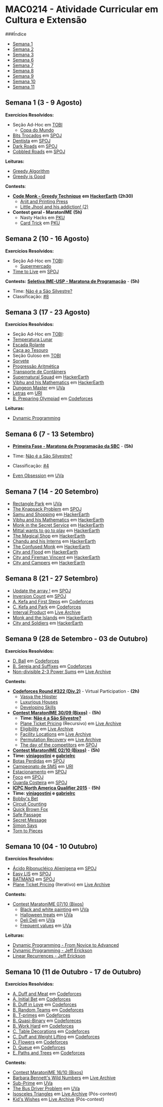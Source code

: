 #                    MAC0214 - Atividade Curricular em Cultura e Extensão

###Índice
  - [Semana 1](#semana-1-3---9-agosto)
  - [Semana 2](#semana-2-10---16-agosto)
  - [Semana 3](#semana-3-17---23-agosto)
  - [Semana 6](#semana-6-7---13-setembro)
  - [Semana 7](#semana-7-14---20-setembro)
  - [Semana 8](#semana-8-21---27-setembro)
  - [Semana 9](#semana-9-28-de-setembro---03-de-outubro)
  - [Semana 10](#semana-10-04-de-outubro---10-de-outubro)
  - [Semana 11](#semana-11-11-de-outubro---17-de-outubro)



## Semana 1 (3 - 9 Agosto)
**Exercícios Resolvidos:**
  - Seção Ad-Hoc em [TOBI](http://olimpiada.ic.unicamp.br/tobi/) 
	- [Copa do Mundo](../../TOBI/copadomundo.cpp)
  - [Bits Trocados](../../SPOJ/bitstrocados.cpp) em [SPOJ](http://br.spoj.com/problems/BIT/)
  - [Dentista](../../SPOJ/jdentist.cpp) em [SPOJ](http://br.spoj.com/problems/JDENTIST/)
  - [Dark Roads](../../SPOJ/darkroads.cpp) em [SPOJ](http://www.spoj.com/problems/ULM09/)
  - [Cobbled Roads](../../SPOJ/cobbledroads.cpp) em [SPOJ](http://www.spoj.com/problems/CSTREET/)
  
**Leituras:**
  - [Greedy Algorithm](https://www.hackerearth.com/notes/greedy-algorithm/)
  - [Greedy is Good](https://www.topcoder.com/community/data-science/data-science-tutorials/greedy-is-good/)
  
**Contests**:
- [**Code Monk - Greedy Technique**](https://www.hackerearth.com/code-monk-greedy-technique/problems/) **em** [**HackerEarth**](https://www.hackerearth.com) **(2h30)**
    - [Arjit and Printing Press](../../codemonk/greedy1.cpp)
    - [Little Jhool and his addiction! (2)](../../codemonk/greedy4.cpp)
- **Contest geral - MaratonIME** **(5h)**
    - Nasty Hacks em [PKU](http://poj.org/problem?id=3030)
    - [Card Trick](https://github.com/viagostini/maratona/blob/master/PKU/cardtrick.cpp) em [PKU](http://poj.org/problem?id=3032)

## Semana 2 (10 - 16 Agosto)
**Exercícios Resolvidos:**
  - Seção Ad-Hoc em [TOBI](http://olimpiada.ic.unicamp.br/tobi/):
  	- [Supermercado](../../tobi/supermercado.cpp)
  - [Time to Live](../../spoj/ttl.cpp) em [SPOJ](http://www.spoj.com/problems/GCPC11J/)

**Contests:**
[**Seletiva IME-USP - Maratona de Programação**](http://ime.usp.br/~maratona/assets/post_files/2015-08-18-resultados-seletiva/seletiva_2015.pdf) - **(5h)**
  - Time: [Não é a São Silvestre?](http://a2oj.com/Team.jsp?ID=2400)
  - Classificação: [#8](http://ime.usp.br/~maratona/assets/post_files/2015-08-18-resultados-seletiva/detailscore.html)

## Semana 3 (17 - 23 Agosto)
**Exercícios Resolvidos:**
 - Seção Ad-Hoc em [TOBI](http://olimpiada.ic.unicamp.br/tobi/):
  - [Temperatura Lunar](../../tobi/temperatura.cpp)
  - [Escada Rolante](../../tobi/rolante.cpp)
  - [Caça ao Tesouro](../../tobi/tesouro.cpp)
 - Seção Guloso em [TOBI](http://olimpiada.ic.unicamp.br/tobi/)
  - [Sorvete](../../tobi/sorvete.cpp)
  - [Progressão Aritmética](../../tobi/pa.cpp)
  - [Transporte de Contâiners](../../tobi/containers.cpp)
 - [Supernatural Squad](../../codemonk/supersquad.cpp) em [HackerEarth](https://www.hackerearth.com/problem/algorithm/supernatural-squad-2/)
 - [Vibhu and his Mathematics](../../codemonk/pd2.cpp) em [HackerEarth](https://www.hackerearth.com/code-monk-dynamic-programming/algorithm/vibhu-and-his-mathematics/)
 - [Dungeon Master](../../uva/dmaster.cpp) em [UVa](https://uva.onlinejudge.org/index.php?option=com_onlinejudge&Itemid=8&page=show_problem&problem=473)
 - [Letras](../../uri/letras.cpp) em [URI](https://www.urionlinejudge.com.br/judge/en/problems/view/1714)
 - [B. Preparing Olympiad](../../codeforces/550b.cpp) em [Codeforces](http://codeforces.com/problemset/problem/550/B)

**Leituras:**
 - [Dynamic Programming](https://www.hackerearth.com/notes/dynamic-programming-i-1/)

## Semana 6 (7 - 13 Setembro)
- [**Primeira Fase - Maratona de Programação da SBC**](http://maratona.ime.usp.br/prim-fase15/maratona.pdf) - **(5h)**
 - Time: [Não é a São Silvestre?](http://a2oj.com/Team.jsp?ID=2400)
 - Classificação: [#4](http://maratona.ime.usp.br/prim-fase15/saopaulo/Detailed_Scoreboard.pdf)

- [Even Obsession](../../uva/evenobsession.cpp) em [UVa](https://uva.onlinejudge.org/index.php?option=com_onlinejudge&Itemid=8&page=show_problem&problem=4829)

## Semana 7 (14 - 20 Setembro)

  - [Rectangle Park](../../uva/rectpark.cpp) em [UVa](https://uva.onlinejudge.org/index.php?option=com_onlinejudge&Itemid=8&page=show_problem&problem=4836)
  - [The Knapsack Problem](../../spoj/knapsackproblem.cpp) em [SPOJ](http://www.spoj.com/problems/KNAPSACK/)
  - [Samu and Shopping](../../codemonk/samushop.cpp) em [HackerEarth](https://www.hackerearth.com/code-monk-dynamic-programming/algorithm/samu-and-shopping/)
  - [Vibhu and his Mathematics](../../codemonk/vibhumath.cpp) em [HackerEarth](https://www.hackerearth.com/code-monk-dynamic-programming/algorithm/vibhu-and-his-mathematics/)
  - [Monk in the Secret Service](../../codemonk/secretservice.cpp) em [HackerEarth](https://www.hackerearth.com/problem/algorithm/monk-in-the-secret-services/)
  - [Mittal wants to go to play](../../codemonk/mittal.cpp) em [HackerEarth](https://www.hackerearth.com/problem/algorithm/mittal-wants-to-go-to-play/)
  - [The Magical Shop](../../codemonk/nt1.cpp) em [HackerEarth](https://www.hackerearth.com/code-monk-number-theory-i/algorithm/the-magical-shop/)
  - [Chandu and his Interns](../../codemonk/nt2.cpp) em [HackerEarth](https://www.hackerearth.com/code-monk-number-theory-i/algorithm/chandu-and-his-interns/)
  - [The Confused Monk](../../codemonk/nt3.cpp) em [HackerEarth](https://www.hackerearth.com/code-monk-number-theory-i/algorithm/the-confused-monk/)
  - [City and Flood](../../codemonk/cityandflood.cpp) em [HackerEarth](https://www.hackerearth.com/code-monk-disjoint-set-union/algorithm/city-and-flood-1/)
  - [City and Fireman Vincent](../../codemonk/cityandfireman.cpp) em [HackerEarth](https://www.hackerearth.com/code-monk-disjoint-set-union/algorithm/city-and-fireman-vincent/)
  - [City and Campers](../../codemonk/cityandcampers.cpp) em [HackerEarth](https://www.hackerearth.com/code-monk-disjoint-set-union/algorithm/city-and-campers/)

## Semana 8 (21 - 27 Setembro)
  - [Update the array !](../../spoj/updateit.cpp) em [SPOJ](http://www.spoj.com/problems/UPDATEIT/)
  - [Inversion Count](../../spoj/invcount.cpp) em [SPOJ](http://www.spoj.com/problems/INVCNT/)
  - [A. Kefa and First Steps](../../codeforces/321a.cpp) em [Codeforces](http://codeforces.com/contest/580/problem/A)
  - [C. Kefa and Park](../../codeforces/321c.cpp) em [Codeforces](http://codeforces.com/contest/580/problem/C)
  - [Interval Product](../../livearchive/intprod.cpp) em [Live Archive](https://icpcarchive.ecs.baylor.edu/index.php?option=com_onlinejudge&Itemid=8&page=show_problem&problem=4150)
  - [Monk and the Islands](../../codemonk/monkislands.cpp) em [HackerEarth](https://www.hackerearth.com/problem/algorithm/monk-and-the-islands/)
  - [City and Soldiers](../../codemonk/cityandsoldiers.cpp) em [HackerEarth](https://www.hackerearth.com/code-monk-disjoint-set-union/algorithm/city-and-soldiers/)

## Semana 9 (28 de Setembro - 03 de Outubro)
**Exercícios Resolvidos:**
- [D. Ball](../../codeforces/ball.cpp) em [Codeforces](http://codeforces.com/problemset/problem/12/D)
- [B. Sereja and Suffixes](../../codeforces/368b.cpp) em [Codeforces](http://codeforces.com/problemset/problem/368/B)
- [Non-divisible 2-3 Power Sums](../../livearchive/3573.cpp) em [Live Archive](https://icpcarchive.ecs.baylor.edu/index.php?option=com_onlinejudge&Itemid=8&page=show_problem&problem=1574)

**Contests:**
- [**Codeforces Round #322 (Div.2)**](http://codeforces.com/contest/581) - Virtual Participation - **(2h)**
  - [Vasya the Hipster](../../codeforces/322a.cpp)
  - [Luxurious Houses](../../codeforces/322b.cpp)
  - [Developing Skills](../../codeforces/322c.cpp)
- [**Contest MaratonIME 30/09 (Bixos)**](http://a2oj.com/Standings.jsp?ID=21354) - **(5h)**
  - **Time: [Não é a São Silvestre?](http://a2oj.com/Team.jsp?ID=2400)**
  - [Plane Ticket Pricing](../../livearchive/6867.cpp) (Recursivo) em [Live Archive](https://icpcarchive.ecs.baylor.edu/index.php?option=com_onlinejudge&Itemid=8&category=666&page=show_problem&problem=4879)
  - [Eligibility](../../livearchive/6866.cpp) em [Live Archive](https://icpcarchive.ecs.baylor.edu/index.php?option=com_onlinejudge&Itemid=8&category=666&page=show_problem&problem=4878)
  - [Facility Locations](../../livearchive/6868.cpp) em [Live Archive](https://icpcarchive.ecs.baylor.edu/index.php?option=com_onlinejudge&Itemid=8&category=666&page=show_problem&problem=4880)
  - [Permutation Recovery](../../livearchive/3579.cpp) em [Live Archive](https://icpcarchive.ecs.baylor.edu/index.php?option=onlinejudge&page=show_problem&problem=1580)
  - [The day of the competitors](../../spoj/niceday.cpp) em [SPOJ](http://br.spoj.com/problems/NICEDAY/)
- [**Contest MaratonIME 02/10 (Bixos)**](http://a2oj.com/Standings.jsp?ID=21452) - **(5h)**
 - **Time: [viniagostini](http://a2oj.com/Profile.jsp?Username=vinicius.agostini) e [gabrielrc](http://a2oj.com/Profile.jsp?Username=gabrielrc)**
 - [Botas Perdidas](../../spoj/botas.cpp) em [SPOJ](http://br.spoj.com/problems/BOTAS/)
 - [Campeonato de SMS](../../spoj/campeonato.cpp) em  [URI](https://www.urionlinejudge.com.br/judge/en/problems/view/1458)
 - [Estacionamento](../../spoj/estacionamento.cpp) em [SPOJ](http://br.spoj.com/problems/ESTAC/)
 - [Foco](../../spoj/foco.cpp) em [SPOJ](http://br.spoj.com/problems/FOCO/)
 - [Guarda Costeira](../../guarda.cpp) em [SPOJ](http://br.spoj.com/problems/GUARDCOS/)
- [**ICPC North America Qualifier 2015**](https://naq15.kattis.com/problems) - **(5h)**
 - **Time: [viniagostini](http://a2oj.com/Profile.jsp?Username=vinicius.agostini) e [gabrielrc](http://a2oj.com/Profile.jsp?Username=gabrielrc)**
 - [Bobby's Bet](../../kattis/naq15b.cpp)
 - [Circuit Counting](../../kattis/naq15d.cpp)
 - [Quick Brown Fox](../../kattis/naq15f.cpp)
 - [Safe Passage](../../kattis/naq15g.cpp)
 - [Secret Message](../../kattis/naq15h.cpp)
 - [Simon Says](../../kattis/naq15i.cpp)
 - [Torn to Pieces](../../kattis/naq15j.cpp)

## Semana 10 (04 - 10 Outubro)
**Exercícios Resolvidos:**
 - [Ácido Ribonucléico Alienígena](../../spoj/rnaa.cpp) em [SPOJ](http://br.spoj.com/problems/ACIDO/)
 - [Easy LIS](../../spoj/easylis.cpp) em [SPOJ](http://www.spoj.com/problems/ELIS/)
 - [BATMAN3](../../spoj/bat3.cpp) em [SPOJ](http://www.spoj.com/problems/BAT3/)
 - [Plane Ticket Pricing](../../livearchive/6867iter.cpp) (Iterativo) em [Live Archive](https://icpcarchive.ecs.baylor.edu/index.php?option=com_onlinejudge&Itemid=8&category=666&page=show_problem&problem=4879)
 
**Contests:**
 - [Contest MaratonIME 07/10 (Bixos)](http://a2oj.com/Standings.jsp?ID=21633)
   - [Black and white painting](../../uva/11231.cpp) em [UVa](https://uva.onlinejudge.org/index.php?option=onlinejudge&page=show_problem&problem=2172)
   - [Halloween treats](../../11237.cpp) em [UVa](https://uva.onlinejudge.org/index.php?option=onlinejudge&page=show_problem&problem=2172)
   - [Deli Deli](../../11233.cpp) em [UVa](https://uva.onlinejudge.org/index.php?option=onlinejudge&page=show_problem&problem=2172)
   - [Frequent values](../../11235.cpp) em [UVa](https://uva.onlinejudge.org/index.php?option=onlinejudge&page=show_problem&problem=2172)

**Leituras:**
 - [Dynamic Programming - From Novice to Advanced](https://www.topcoder.com/community/data-science/data-science-tutorials/dynamic-programming-from-novice-to-advanced/)
 - [Dynamic Programming - Jeff Erickson](http://jeffe.cs.illinois.edu/teaching/algorithms/notes/05-dynprog.pdf)
 - [Linear Recurrences - Jeff Erickson](jeffe.cs.illinois.edu/teaching/algorithms/notes/99-recurrences.pdf)

## Semana 10 (11 de Outubro - 17 de Outubro)
**Exercícios Resolvidos:**
 - [A. Duff and Meat](../../codeforces/588a.cpp) em [Codeforces](http://codeforces.com/problemset/problem/588/A)
 - [A. Initial Bet](../../codeforces/478a.cpp) em [Codeforces](http://codeforces.com/problemset/problem/478/A)
 - [B. Duff in Love](../../codeforces/588b.cpp) em [Codeforces](http://codeforces.com/problemset/problem/588/B)
 - [B. Random Teams](../../codeforces/478b.cpp) em [Codeforces](http://codeforces.com/problemset/problem/478/B)
 - [B. T-primes](../../codeforces/230b.cpp) em [Codeforces](http://codeforces.com/problemset/problem/230/B)
 - [B. Quasi-Binary](../../codeforces/538b.cpp) em [Codeforeces](http://codeforces.com/problemset/problem/538/B)
 - [B. Work Hard](../../codeforces/61b.cpp) em [Codeforces](http://codeforces.com/problemset/problem/61/B)
 - [C. Table Decorations](../../codeforces/478c.cpp) em [Codeforces](http://codeforces.com/problemset/problem/478/C) 
 - [C. Duff and Weight Lifting](../../codeforces/587a.cpp) em [Codeforces](http://codeforces.com/problemset/problem/587/A)
 - [D. Flowers](../../codeforces/474d.cpp) em [Codeforces](http://codeforces.com/problemset/problem/474/D)
 - [D. Queue](../../codeforces/545d.cpp) em [Codeforces](http://codeforces.com/problemset/problem/545/D)
 - [E. Paths and Trees](../../codeforces/545e.cpp) em [Codeforces](http://codeforces.com/problemset/problem/545/E)

**Contests:**
 - [Contest MaratonIME 16/10 (Bixos)](http://a2oj.com/Standings.jsp?ID=21941)
  - [Barbara Bennett's Wild Numbers](../../3792.cpp) em [Live Archive](https://icpcarchive.ecs.baylor.edu/index.php?option=com_onlinejudge&Itemid=8&page=show_problem&problem=1793)
  - [Sub-Prime](../../uva/11679.cpp) em [UVa](https://uva.onlinejudge.org/index.php?option=onlinejudge&page=show_problem&problem=2726)
  - [The Bus Driver Problem](../../11389.cpp) em [UVa](https://uva.onlinejudge.org/index.php?option=onlinejudge&page=show_problem&problem=2384)
  - [Isosceles Triangles](../../4480.cpp) em [Live Archive](https://icpcarchive.ecs.baylor.edu/index.php?option=onlinejudge&page=show_problem&problem=2481) (Pós-contest)
  - [Kid's Wishes](../../4815.cpp) em [Live Archive](https://icpcarchive.ecs.baylor.edu/index.php?option=onlinejudge&page=show_problem&problem=2816) (Pós-contest)
